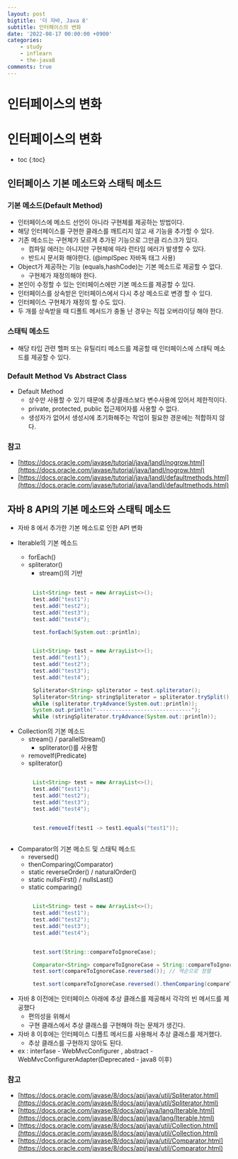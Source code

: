 ```yaml
---
layout: post
bigtitle: '더 자바, Java 8'
subtitle: 인터페이스의 변화
date: '2022-08-17 00:00:00 +0900'
categories:
    - study
    - inflearn
    - the-java8
comments: true
---
```


# 인터페이스의 변화

# 인터페이스의 변화
* toc
{:toc}


## 인터페이스 기본 메소드와 스태틱 메소드

### 기본 메소드(Default Method)
+ 인터페이스에 메소드 선언이 아니라 구현체를 제공하는 방법이다.
+ 해당 인터페이스를 구현한 클래스를 깨트리지 않고 새 기능을 추가할 수 있다.
+ 기존 메소드는 구현체가 모르게 추가된 기능으로 그만큼 리스크가 있다.
  + 컴파일 에러는 아니지만 구현체에 따라 런타임 에러가 발생할 수 있다.
  + 반드시 문서화 해야한다. (@implSpec 자바독 태그 사용)
+ Object가 제공하는 기능 (equals,hashCode)는 기본 메소드로 제공할 수 없다.
  + 구현체가 재정의해야 한다.
+ 본인이 수정할 수 있는 인터페이스에만 기본 메소드를 제공할 수 있다.
+ 인터페이스를 상속받은 인터페이스에서 다시 추상 메소드로 변경 할 수 있다.
+ 인터페이스 구현체가 재정의 할 수도 있다.
+ 두 개를 상속받을 때 디폴트 메서드가 충돌 난 경우는 직접 오버라이딩 해야 한다.  

### 스태틱 메소드
+ 해당 타입 관련 헬퍼 또는 유틸리티 메소드를 제공할 때 인터페이스에 스태틱 메소드를 제공할 수 있다.

### Default Method Vs Abstract Class
+ Default Method
  + 상수만 사용할 수 있기 때문에 추상클래스보다 변수사용에 있어서 제한적이다.
  + private, protected, public 접근제어자를 사용할 수 없다.
  + 생성자가 없어서 생성시에 초기화해주는 작업이 필요한 경운에는 적합하지 않다.

### 참고
+ [https://docs.oracle.com/javase/tutorial/java/IandI/nogrow.html](https://docs.oracle.com/javase/tutorial/java/IandI/nogrow.html)
+ [https://docs.oracle.com/javase/tutorial/java/IandI/defaultmethods.html](https://docs.oracle.com/javase/tutorial/java/IandI/defaultmethods.html)


## 자바 8 API의 기본 메소드와 스태틱 메소드
+ 자바 8 에서 추가한 기본 메소드로 인한 API 변화

+ Iterable의 기본 메소드
  + forEach()
  + spliterator()
    + stream()의 기반
  
~~~java

        List<String> test = new ArrayList<>();
        test.add("test1");
        test.add("test2");
        test.add("test3");
        test.add("test4");

        test.forEach(System.out::println);

~~~

~~~java

        List<String> test = new ArrayList<>();
        test.add("test1");
        test.add("test2");
        test.add("test3");
        test.add("test4");

        Spliterator<String> spliterator = test.spliterator();
        Spliterator<String> stringSpliterator = spliterator.trySplit();
        while (spliterator.tryAdvance(System.out::println));
        System.out.println("------------------------------");
        while (stringSpliterator.tryAdvance(System.out::println));

~~~

+ Collection의 기본 메소드
  + stream() / parallelStream()
    + spliterator()를 사용함
  + removeIf(Predicate)
  + spliterator()
  
~~~java

        List<String> test = new ArrayList<>();
        test.add("test1");
        test.add("test2");
        test.add("test3");
        test.add("test4");


        test.removeIf(test1 -> test1.equals("test1"));
        
~~~

+ Comparator의 기본 메소드 및 스태틱 메소드
  + reversed()
  + thenComparing(Comparator)
  + static reverseOrder() / naturalOrder()
  + static nullsFirst() / nullsLast()
  + static comparing()

~~~java

        List<String> test = new ArrayList<>();
        test.add("test1");
        test.add("test2");
        test.add("test3");
        test.add("test4");


        test.sort(String::compareToIgnoreCase);

        Comparator<String> compareToIgnoreCase = String::compareToIgnoreCase;
        test.sort(compareToIgnoreCase.reversed()); // 역순으로 정렬

        test.sort(compareToIgnoreCase.reversed().thenComparing(compareToIgnoreCase)); // 또 다른 조건으로 정렬을 더하고싶다.

~~~

+ 자바 8 이전에는 인터페이스 아래에 추상 클래스를 제공해서 각각의 빈 메서드를 제공했다
  + 편의성을 위해서
  + 구현 클래스에서 추상 클래스를 구현해야 하는 문제가 생긴다.
+ 자바 8 이후에는 인터페이스 디폴트 메서드를 사용해서 추상 클래스를 제거했다.
  + 추상 클래스를 구현하지 않아도 된다.
+ ex : interfase - WebMvcConfigurer , abstract - WebMvcConfigurerAdapter(Deprecated - java8 이후)

### 참고
+ [https://docs.oracle.com/javase/8/docs/api/java/util/Spliterator.html](https://docs.oracle.com/javase/8/docs/api/java/util/Spliterator.html)
+ [https://docs.oracle.com/javase/8/docs/api/java/lang/Iterable.html](https://docs.oracle.com/javase/8/docs/api/java/lang/Iterable.html)
+ [https://docs.oracle.com/javase/8/docs/api/java/util/Collection.html](https://docs.oracle.com/javase/8/docs/api/java/util/Collection.html)
+ [https://docs.oracle.com/javase/8/docs/api/java/util/Comparator.html](https://docs.oracle.com/javase/8/docs/api/java/util/Comparator.html)